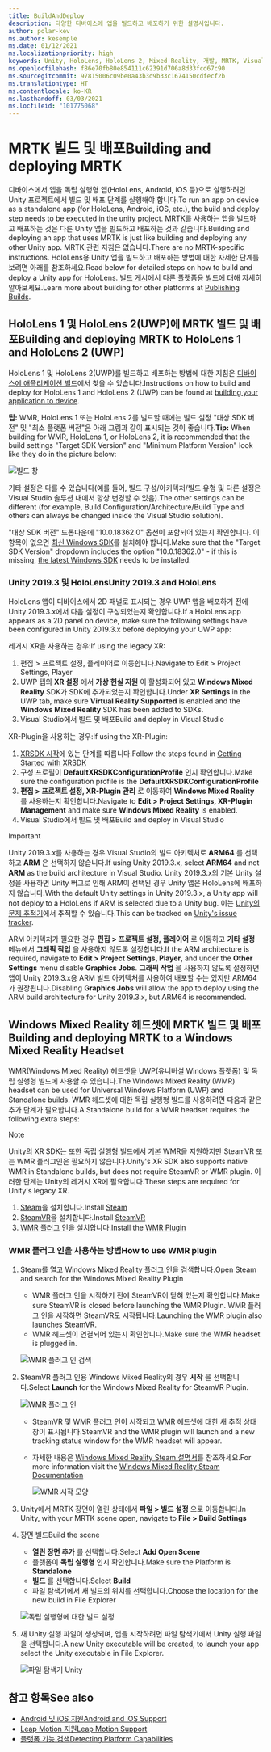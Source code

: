 ```yaml
---
title: BuildAndDeploy
description: 다양한 디바이스에 앱을 빌드하고 배포하기 위한 설명서입니다.
author: polar-kev
ms.author: kesemple
ms.date: 01/12/2021
ms.localizationpriority: high
keywords: Unity, HoloLens, HoloLens 2, Mixed Reality, 개발, MRTK, Visual Studio, Android, IOS
ms.openlocfilehash: f86e70fb80e854111c62391d706a8d33fcd67c90
ms.sourcegitcommit: 97815006c09be0a43b3d9b33c1674150cdfecf2b
ms.translationtype: HT
ms.contentlocale: ko-KR
ms.lasthandoff: 03/03/2021
ms.locfileid: "101775068"
---
```

# <a name="building-and-deploying-mrtk"></a><span data-ttu-id="18b5a-104">MRTK 빌드 및 배포</span><span class="sxs-lookup"><span data-stu-id="18b5a-104">Building and deploying MRTK</span></span>

<span data-ttu-id="18b5a-105">디바이스에서 앱을 독립 실행형 앱(HoloLens, Android, iOS 등)으로 실행하려면 Unity 프로젝트에서 빌드 및 배포 단계를 실행해야 합니다.</span><span class="sxs-lookup"><span data-stu-id="18b5a-105">To run an app on device as a standalone app (for HoloLens, Android, iOS, etc.), the build and deploy step needs to be executed in the unity project.</span></span> <span data-ttu-id="18b5a-106">MRTK를 사용하는 앱을 빌드하고 배포하는 것은 다른 Unity 앱을 빌드하고 배포하는 것과 같습니다.</span><span class="sxs-lookup"><span data-stu-id="18b5a-106">Building and deploying an app that uses MRTK is just like building and deploying any other Unity app.</span></span> <span data-ttu-id="18b5a-107">MRTK 관련 지침은 없습니다.</span><span class="sxs-lookup"><span data-stu-id="18b5a-107">There are no MRTK-specific instructions.</span></span> <span data-ttu-id="18b5a-108">HoloLens용 Unity 앱을 빌드하고 배포하는 방법에 대한 자세한 단계를 보려면 아래를 참조하세요.</span><span class="sxs-lookup"><span data-stu-id="18b5a-108">Read below for detailed steps on how to build and deploy a Unity app for HoloLens.</span></span>  <span data-ttu-id="18b5a-109">[빌드 게시](https://docs.unity3d.com/Manual/PublishingBuilds.html)에서 다른 플랫폼용 빌드에 대해 자세히 알아보세요.</span><span class="sxs-lookup"><span data-stu-id="18b5a-109">Learn more about building for other platforms at [Publishing Builds](https://docs.unity3d.com/Manual/PublishingBuilds.html).</span></span>

## <a name="building-and-deploying-mrtk-to-hololens-1-and-hololens-2-uwp"></a><span data-ttu-id="18b5a-110">HoloLens 1 및 HoloLens 2(UWP)에 MRTK 빌드 및 배포</span><span class="sxs-lookup"><span data-stu-id="18b5a-110">Building and deploying MRTK to HoloLens 1 and HoloLens 2 (UWP)</span></span>

<span data-ttu-id="18b5a-111">HoloLens 1 및 HoloLens 2(UWP)를 빌드하고 배포하는 방법에 대한 지침은 [디바이스에 애플리케이션 빌드](https://docs.microsoft.com/windows/mixed-reality/mrlearning-base-ch1#build-your-application-to-your-device)에서 찾을 수 있습니다.</span><span class="sxs-lookup"><span data-stu-id="18b5a-111">Instructions on how to build and deploy for HoloLens 1 and HoloLens 2 (UWP) can be found at [building your application to device](https://docs.microsoft.com/windows/mixed-reality/mrlearning-base-ch1#build-your-application-to-your-device).</span></span>

<span data-ttu-id="18b5a-112">**팁:** WMR, HoloLens 1 또는 HoloLens 2를 빌드할 때에는 빌드 설정 "대상 SDK 버전" 및 "최소 플랫폼 버전"은 아래 그림과 같이 표시되는 것이 좋습니다.</span><span class="sxs-lookup"><span data-stu-id="18b5a-112">**Tip:** When building for WMR, HoloLens 1, or HoloLens 2, it is recommended that the build settings "Target SDK Version" and "Minimum Platform Version" look like they do in the picture below:</span></span>

![빌드 창](../features/images/getting-started/BuildWindow.png)

<span data-ttu-id="18b5a-114">기타 설정은 다를 수 있습니다(예를 들어, 빌드 구성/아키텍처/빌드 유형 및 다른 설정은 Visual Studio 솔루션 내에서 항상 변경할 수 있음).</span><span class="sxs-lookup"><span data-stu-id="18b5a-114">The other settings can be different (for example, Build Configuration/Architecture/Build Type and others can always be changed inside the Visual Studio solution).</span></span>

<span data-ttu-id="18b5a-115">"대상 SDK 버전" 드롭다운에 "10.0.18362.0" 옵션이 포함되어 있는지 확인합니다. 이 항목이 없으면 [최신 Windows SDK](https://developer.microsoft.com/windows/downloads/windows-10-sdk)를 설치해야 합니다.</span><span class="sxs-lookup"><span data-stu-id="18b5a-115">Make sure that the "Target SDK Version" dropdown includes the option "10.0.18362.0" - if this is missing, [the latest Windows SDK](https://developer.microsoft.com/windows/downloads/windows-10-sdk) needs to be installed.</span></span>

### <a name="unity-20193-and-hololens"></a><span data-ttu-id="18b5a-116">Unity 2019.3 및 HoloLens</span><span class="sxs-lookup"><span data-stu-id="18b5a-116">Unity 2019.3 and HoloLens</span></span>

<span data-ttu-id="18b5a-117">HoloLens 앱이 디바이스에서 2D 패널로 표시되는 경우 UWP 앱을 배포하기 전에 Unity 2019.3.x에서 다음 설정이 구성되었는지 확인합니다.</span><span class="sxs-lookup"><span data-stu-id="18b5a-117">If a HoloLens app appears as a 2D panel on device, make sure the following settings have been configured in Unity 2019.3.x before deploying your UWP app:</span></span>

<span data-ttu-id="18b5a-118">레거시 XR을 사용하는 경우:</span><span class="sxs-lookup"><span data-stu-id="18b5a-118">If using the legacy XR:</span></span>

1. <span data-ttu-id="18b5a-119">편집 > 프로젝트 설정, 플레이어로 이동합니다.</span><span class="sxs-lookup"><span data-stu-id="18b5a-119">Navigate to Edit > Project Settings, Player</span></span>
1. <span data-ttu-id="18b5a-120">UWP 탭의 **XR 설정** 에서 **가상 현실 지원** 이 활성화되어 있고 **Windows Mixed Reality** SDK가 SDK에 추가되었는지 확인합니다.</span><span class="sxs-lookup"><span data-stu-id="18b5a-120">Under **XR Settings** in the UWP tab, make sure **Virtual Reality Supported** is enabled and the **Windows Mixed Reality** SDK has been added to SDKs.</span></span>
1. <span data-ttu-id="18b5a-121">Visual Studio에서 빌드 및 배포</span><span class="sxs-lookup"><span data-stu-id="18b5a-121">Build and deploy in Visual Studio</span></span>

<span data-ttu-id="18b5a-122">XR-Plugin을 사용하는 경우:</span><span class="sxs-lookup"><span data-stu-id="18b5a-122">If using the XR-Plugin:</span></span>

1. <span data-ttu-id="18b5a-123">[XRSDK 시작](../configuration/getting-started-with-mrtk-and-xrsdk.md)에 있는 단계를 따릅니다.</span><span class="sxs-lookup"><span data-stu-id="18b5a-123">Follow the steps found in [Getting Started with XRSDK](../configuration/getting-started-with-mrtk-and-xrsdk.md)</span></span>
1. <span data-ttu-id="18b5a-124">구성 프로필이 **DefaultXRSDKConfigurationProfile** 인지 확인합니다.</span><span class="sxs-lookup"><span data-stu-id="18b5a-124">Make sure the configuration profile is the **DefaultXRSDKConfigurationProfile**</span></span>
1. <span data-ttu-id="18b5a-125">**편집 > 프로젝트 설정, XR-Plugin 관리** 로 이동하여 **Windows Mixed Reality** 를 사용하는지 확인합니다.</span><span class="sxs-lookup"><span data-stu-id="18b5a-125">Navigate to **Edit > Project Settings, XR-Plugin Management** and make sure **Windows Mixed Reality** is enabled.</span></span>
1. <span data-ttu-id="18b5a-126">Visual Studio에서 빌드 및 배포</span><span class="sxs-lookup"><span data-stu-id="18b5a-126">Build and deploy in Visual Studio</span></span>

>[!IMPORTANT]
> <span data-ttu-id="18b5a-127">Unity 2019.3.x를 사용하는 경우 Visual Studio의 빌드 아키텍처로 **ARM64** 를 선택하고 **ARM** 은 선택하지 않습니다.</span><span class="sxs-lookup"><span data-stu-id="18b5a-127">If using Unity 2019.3.x, select **ARM64** and not **ARM** as the build architecture in Visual Studio.</span></span> <span data-ttu-id="18b5a-128">Unity 2019.3.x의 기본 Unity 설정을 사용하면 Unity 버그로 인해 ARM이 선택된 경우 Unity 앱은 HoloLens에 배포하지 않습니다.</span><span class="sxs-lookup"><span data-stu-id="18b5a-128">With the default Unity settings in Unity 2019.3.x, a Unity app will not deploy to a HoloLens if ARM is selected due to a Unity bug.</span></span> <span data-ttu-id="18b5a-129">이는 [Unity의 문제 추적기](https://issuetracker.unity3d.com/issues/enabling-graphics-jobs-in-2019-dot-3-x-results-in-a-crash-or-nothing-rendering-on-hololens-2)에서 추적할 수 있습니다.</span><span class="sxs-lookup"><span data-stu-id="18b5a-129">This can be tracked on [Unity's issue tracker](https://issuetracker.unity3d.com/issues/enabling-graphics-jobs-in-2019-dot-3-x-results-in-a-crash-or-nothing-rendering-on-hololens-2).</span></span>
>
> <span data-ttu-id="18b5a-130">ARM 아키텍처가 필요한 경우 **편집 > 프로젝트 설정, 플레이어** 로 이동하고 **기타 설정** 메뉴에서 **그래픽 작업** 을 사용하지 않도록 설정합니다.</span><span class="sxs-lookup"><span data-stu-id="18b5a-130">If the ARM architecture is required, navigate to **Edit > Project Settings, Player**, and under the **Other Settings** menu disable **Graphics Jobs**.</span></span> <span data-ttu-id="18b5a-131">**그래픽 작업** 을 사용하지 않도록 설정하면 앱이 Unity 2019.3.x용 ARM 빌드 아키텍처를 사용하여 배포할 수는 있지만 ARM64가 권장됩니다.</span><span class="sxs-lookup"><span data-stu-id="18b5a-131">Disabling **Graphics Jobs** will allow the app to deploy using the ARM build architecture for Unity 2019.3.x, but ARM64 is recommended.</span></span>

## <a name="building-and-deploying-mrtk-to-a-windows-mixed-reality-headset"></a><span data-ttu-id="18b5a-132">Windows Mixed Reality 헤드셋에 MRTK 빌드 및 배포</span><span class="sxs-lookup"><span data-stu-id="18b5a-132">Building and deploying MRTK to a Windows Mixed Reality Headset</span></span>

<span data-ttu-id="18b5a-133">WMR(Windows Mixed Reality) 헤드셋을 UWP(유니버설 Windows 플랫폼) 및 독립 실행형 빌드에 사용할 수 있습니다.</span><span class="sxs-lookup"><span data-stu-id="18b5a-133">The Windows Mixed Reality (WMR) headset can be used for Universal Windows Platform (UWP) and Standalone builds.</span></span>  <span data-ttu-id="18b5a-134">WMR 헤드셋에 대한 독립 실행형 빌드를 사용하려면 다음과 같은 추가 단계가 필요합니다.</span><span class="sxs-lookup"><span data-stu-id="18b5a-134">A Standalone build for a WMR headset requires the following extra steps:</span></span>

> [!NOTE]
> <span data-ttu-id="18b5a-135">Unity의 XR SDK는 또한 독립 실행형 빌드에서 기본 WMR을 지원하지만 SteamVR 또는 WMR 플러그인은 필요하지 않습니다.</span><span class="sxs-lookup"><span data-stu-id="18b5a-135">Unity's XR SDK also supports native WMR in Standalone builds, but does not require SteamVR or WMR plugin.</span></span> <span data-ttu-id="18b5a-136">이러한 단계는 Unity의 레거시 XR에 필요합니다.</span><span class="sxs-lookup"><span data-stu-id="18b5a-136">These steps are required for Unity's legacy XR.</span></span>

1. <span data-ttu-id="18b5a-137">[Steam](https://store.steampowered.com/about/)을 설치합니다.</span><span class="sxs-lookup"><span data-stu-id="18b5a-137">Install [Steam](https://store.steampowered.com/about/)</span></span>
1. <span data-ttu-id="18b5a-138">[SteamVR](https://store.steampowered.com/app/250820/SteamVR/)을 설치합니다.</span><span class="sxs-lookup"><span data-stu-id="18b5a-138">Install [SteamVR](https://store.steampowered.com/app/250820/SteamVR/)</span></span>
1. <span data-ttu-id="18b5a-139">[WMR 플러그 인](https://store.steampowered.com/app/719950/Windows_Mixed_Reality_for_SteamVR/)을 설치합니다.</span><span class="sxs-lookup"><span data-stu-id="18b5a-139">Install the [WMR Plugin](https://store.steampowered.com/app/719950/Windows_Mixed_Reality_for_SteamVR/)</span></span>

### <a name="how-to-use-wmr-plugin"></a><span data-ttu-id="18b5a-140">WMR 플러그 인을 사용하는 방법</span><span class="sxs-lookup"><span data-stu-id="18b5a-140">How to use WMR plugin</span></span>

1. <span data-ttu-id="18b5a-141">Steam를 열고 Windows Mixed Reality 플러그 인을 검색합니다.</span><span class="sxs-lookup"><span data-stu-id="18b5a-141">Open Steam and search for the Windows Mixed Reality Plugin</span></span>
    - <span data-ttu-id="18b5a-142">WMR 플러그 인을 시작하기 전에 SteamVR이 닫혀 있는지 확인합니다.</span><span class="sxs-lookup"><span data-stu-id="18b5a-142">Make sure SteamVR is closed before launching the WMR Plugin.</span></span> <span data-ttu-id="18b5a-143">WMR 플러그 인을 시작하면 SteamVR도 시작됩니다.</span><span class="sxs-lookup"><span data-stu-id="18b5a-143">Launching the WMR plugin also launches SteamVR.</span></span>
    - <span data-ttu-id="18b5a-144">WMR 헤드셋이 연결되어 있는지 확인합니다.</span><span class="sxs-lookup"><span data-stu-id="18b5a-144">Make sure the WMR headset is plugged in.</span></span>

    ![WMR 플러그 인 검색](../features/images/build-deploy/WMR/SteamSearchWMRPlugin.png)

1. <span data-ttu-id="18b5a-146">SteamVR 플러그 인용 Windows Mixed Reality의 경우 **시작** 을 선택합니다.</span><span class="sxs-lookup"><span data-stu-id="18b5a-146">Select **Launch** for the Windows Mixed Reality for SteamVR Plugin.</span></span>

    ![WMR 플러그 인](../features/images/build-deploy/WMR/WMRPlugin.png)

    - <span data-ttu-id="18b5a-148">SteamVR 및 WMR 플러그 인이 시작되고 WMR 헤드셋에 대한 새 추적 상태 창이 표시됩니다.</span><span class="sxs-lookup"><span data-stu-id="18b5a-148">SteamVR and the WMR plugin will launch and a new tracking status window for the WMR headset will appear.</span></span>
    - <span data-ttu-id="18b5a-149">자세한 내용은 [Windows Mixed Reality Steam 설명서](https://support.microsoft.com/help/4053622/windows-10-play-steamvr-games-in-windows-mixed-reality)를 참조하세요.</span><span class="sxs-lookup"><span data-stu-id="18b5a-149">For more information visit the [Windows Mixed Reality Steam Documentation](https://support.microsoft.com/help/4053622/windows-10-play-steamvr-games-in-windows-mixed-reality)</span></span>

        ![WMR 시작 모양](../features/images/build-deploy/WMR/WMRPluginActive.png)

1. <span data-ttu-id="18b5a-151">Unity에서 MRTK 장면이 열린 상태에서 **파일 > 빌드 설정** 으로 이동합니다.</span><span class="sxs-lookup"><span data-stu-id="18b5a-151">In Unity, with your MRTK scene open, navigate to **File > Build Settings**</span></span>

1. <span data-ttu-id="18b5a-152">장면 빌드</span><span class="sxs-lookup"><span data-stu-id="18b5a-152">Build the scene</span></span>
    - <span data-ttu-id="18b5a-153">**열린 장면 추가** 를 선택합니다.</span><span class="sxs-lookup"><span data-stu-id="18b5a-153">Select **Add Open Scene**</span></span>
    - <span data-ttu-id="18b5a-154">플랫폼이 **독립 실행형** 인지 확인합니다.</span><span class="sxs-lookup"><span data-stu-id="18b5a-154">Make sure the Platform is **Standalone**</span></span>
    - <span data-ttu-id="18b5a-155">**빌드** 를 선택합니다.</span><span class="sxs-lookup"><span data-stu-id="18b5a-155">Select **Build**</span></span>
    - <span data-ttu-id="18b5a-156">파일 탐색기에서 새 빌드의 위치를 선택합니다.</span><span class="sxs-lookup"><span data-stu-id="18b5a-156">Choose the location for the new build in File Explorer</span></span>

    ![독립 실행형에 대한 빌드 설정](../features/images/build-deploy/WMR/BuildSettingsStandaloneUnity.png)

1. <span data-ttu-id="18b5a-158">새 Unity 실행 파일이 생성되며, 앱을 시작하려면 파일 탐색기에서 Unity 실행 파일을 선택합니다.</span><span class="sxs-lookup"><span data-stu-id="18b5a-158">A new Unity executable will be created, to launch your app select the Unity executable in File Explorer.</span></span>

    ![파일 탐색기 Unity](../features/images/build-deploy/WMR/FileExplorerUnityExe.png)

## <a name="see-also"></a><span data-ttu-id="18b5a-160">참고 항목</span><span class="sxs-lookup"><span data-stu-id="18b5a-160">See also</span></span>

- [<span data-ttu-id="18b5a-161">Android 및 iOS 지원</span><span class="sxs-lookup"><span data-stu-id="18b5a-161">Android and iOS Support</span></span>](../features/cross-platform/using-ar-foundation.md)
- [<span data-ttu-id="18b5a-162">Leap Motion 지원</span><span class="sxs-lookup"><span data-stu-id="18b5a-162">Leap Motion Support</span></span>](../features/cross-platform/leap-motion-mrtk.md)
- [<span data-ttu-id="18b5a-163">플랫폼 기능 검색</span><span class="sxs-lookup"><span data-stu-id="18b5a-163">Detecting Platform Capabilities</span></span>](../features/cross-platform/detecting-platform-capabilities.md)
